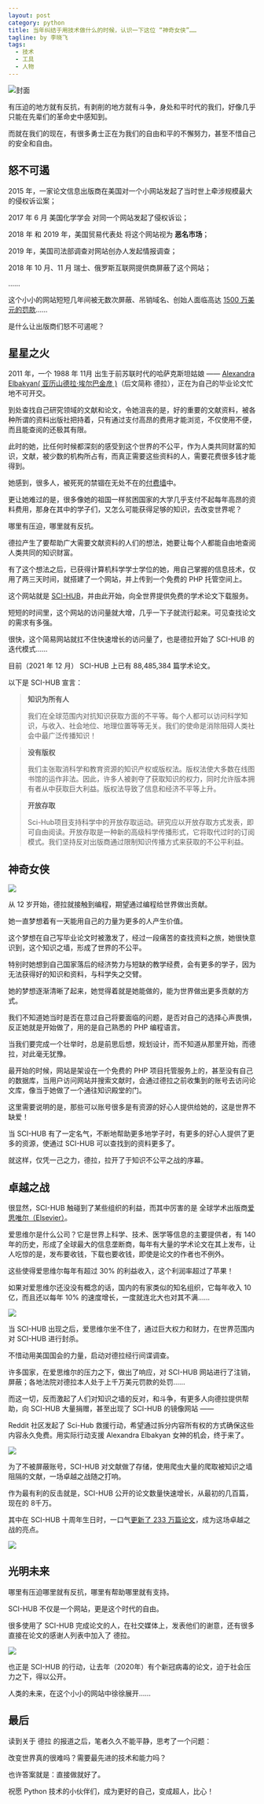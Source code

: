 ```yaml
---
layout: post
category: python
title: 当年纠结于用技术做什么的时候，认识一下这位 “神奇女侠”……
tagline: by 李晓飞
tags:
  - 技术
  - 工具
  - 人物
---
```

![封面](http://www.justdopython.com/assets/images/2021/12/superwomen/00.png)

有压迫的地方就有反抗，有剥削的地方就有斗争，身处和平时代的我们，好像几乎只能在先辈们的革命史中感知到。

而就在我们的现在，有很多勇士正在为我们的自由和平的不懈努力，甚至不惜自己的安全和自由。

<!--more-->

## 怒不可遏

2015 年，一家论文信息出版商在美国对一个小网站发起了当时世上牵涉规模最大的侵权诉讼案；

2017 年 6 月 美国化学学会 对同一个网站发起了侵权诉讼；

2018 年 和 2019 年，美国贸易代表处 将这个网站视为 **恶名市场**；

2019 年，美国司法部调查对网站创办人发起情报调查；

2018 年 10 月、11 月 瑞士、俄罗斯互联网提供商屏蔽了这个网站；

……

这个小小的网站短短几年间被无数次屏蔽、吊销域名、创始人面临高达 [1500 万美元的罚款](http://www.nature.com/news/us-court-grants-elsevier-millions-in-damages-from-sci-hub-1.22196 '1500 万美元罚款')……

是什么让出版商们怒不可遏呢？

## 星星之火

2011 年，一个 1988 年 11月 出生于前苏联时代的哈萨克斯坦姑娘 —— [Alexandra Elbakyan( 亚历山德拉·埃尔巴金彦 )](https://en.wikipedia.org/wiki/Alexandra_Elbakyan '亚历山德拉·埃尔巴金彦')（后文简称 德拉），正在为自己的毕业论文忙地不可开交。

到处查找自己研究领域的文献和论文，令她沮丧的是，好的重要的文献资料，被各种所谓的资料出版社把持着，只有通过支付高昂的费用才能浏览，不仅使用不便，而且能查阅的还极其有限。

此时的她，比任何时候都深刻的感受到这个世界的不公平，作为人类共同财富的知识，文献，被少数的机构所占有，而真正需要这些资料的人，需要花费很多钱才能得到。

她感到，很多人，被死死的禁锢在无处不在的[付费墙](https://www.ncbi.nlm.nih.gov/pmc/articles/PMC5832410 '付费墙')中。

更让她难过的是，很多像她的祖国一样贫困国家的大学几乎支付不起每年高昂的资料费用，那身在其中的学子们，又怎么可能获得足够的知识，去改变世界呢？

哪里有压迫，哪里就有反抗。

德拉产生了要帮助广大需要文献资料的人们的想法，她要让每个人都能自由地查阅人类共同的知识财富。

有了这个想法之后，已获得计算机科学学士学位的她，用自己掌握的信息技术，仅用了两三天时间，就搭建了一个网站，并上传到一个免费的 PHP 托管空间上。

这个网站就是 [SCI-HUB](https://sci-hub.se/ 'SCI-HUB')，并由此开始，向全世界提供免费的学术论文下载服务。

短短的时间里，这个网站的访问量就大增，几乎一下子就流行起来。可见查找论文的需求有多强。

很快，这个简易网站就扛不住快速增长的访问量了，也是德拉开始了 SCI-HUB 的迭代模式……

目前（2021 年 12 月） SCI-HUB 上已有 88,485,384 篇学术论文。

以下是 SCI-HUB 宣言：

> **知识为所有人**
>
> 我们在全球范围内对抗知识获取方面的不平等。每个人都可以访问科学知识，与收入、社会地位、地理位置等等无关。我们的使命是消除阻碍人类社会中最广泛传播知识！

> **没有版权**
>
> 我们主张取消科学和教育资源的知识产权或版权法。版权法使大多数在线图书馆的运作非法。因此，许多人被剥夺了获取知识的权力，同时允许版本拥有者从中获取巨大利益。版权法导致了信息和经济不平等上升。

> **开放存取**
>
> Sci-Hub项目支持科学中的开放存取运动。研究应以开放存取方式发表，即可自由阅读。开放存取是一种新的高级科学传播形式，它将取代过时的订阅模式。我们坚持反对出版商通过限制知识传播方式来获取的不公平利益。

## 神奇女侠

![ ](http://www.justdopython.com/assets/images/2021/12/superwomen/01.jpg)

从 12 岁开始，德拉就接触到编程，期望通过编程给世界做出贡献。

她一直梦想着有一天能用自己的力量为更多的人产生价值。

这个梦想在自己写毕业论文时被激发了，经过一段痛苦的查找资料之旅，她很快意识到，这个知识之墙，形成了世界的不公平。

特别时她想到自己国家落后的经济势力与短缺的教学经费，会有更多的学子，因为无法获得好的知识和资料，与科学失之交臂。

她的梦想逐渐清晰了起来，她觉得着就是她能做的，能为世界做出更多贡献的方式。

我们不知道她当时是否在意过自己将要面临的问题，是否对自己的选择心声畏惧，反正她就是开始做了，用的是自己熟悉的 PHP 编程语言。

当我们要完成一个壮举时，总是前思后想，规划设计，而不知道从那里开始，而德拉，对此毫无犹豫。

最开始的时候，网站是架设在一个免费的 PHP 项目托管服务上的，甚至没有自己的数据库，当用户访问网站并搜索文献时，会通过德拉之前收集到的账号去访问论文库，像当于她做了一个通往知识殿堂的门。

这里需要说明的是，那些可以账号很多是有资源的好心人提供给她的，这是世界不缺爱！

当 SCI-HUB 有了一定名气，不断地帮助更多地学子时，有更多的好心人提供了更多的资源，使通过 SCI-HUB 可以查找到的资料更多了。

就这样，仅凭一己之力，德拉，拉开了于知识不公平之战的序幕。

## 卓越之战

很显然，SCI-HUB 触碰到了某些组织的利益，而其中厉害的是 全球学术出版商[爱思唯尔（Elsevier）](https://zh.wikipedia.org/wiki/%E6%84%9B%E6%80%9D%E5%94%AF%E7%88%BE)。

爱思维尔是什么公司？它是世界上科学、技术、医学等信息的主要提供者，有 140 年的历史，形成了全球最大的信息垄断商，每年有大量的学术论文在其上发布，让人吃惊的是，发布要收钱，下载也要收钱，即使是论文的作者也不例外。

这些使得爱思维尔每年有超过 30% 的利益收入，这个利润率超过了苹果！

如果对爱思维尔还没没有概念的话，国内的有家类似的知名组织，它每年收入 10 亿，而且还以每年 10% 的速度增长，一度就连北大也对其不满……

![ ](http://www.justdopython.com/assets/images/2021/12/superwomen/02.jpg)

当 SCI-HUB 出现之后，爱思维尔坐不住了，通过巨大权力和财力，在世界范围内对 SCI-HUB 进行封杀。

不惜动用美国国会的力量，启动对德拉经行间谍调查。

许多国家，在爱思维尔的压力之下，做出了响应，对 SCI-HUB 网站进行了注销，屏蔽；各地法院对德拉本人处于上千万美元罚款的处罚……

而这一切，反而激起了人们对知识之墙的反对，和斗争，有更多人向德拉提供帮助，向 SCI-HUB 大量捐赠，甚至出现了 SCI-HUB 的镜像网站 ——

Reddit 社区发起了 Sci-Hub 救援行动，希望通过拆分内容所有权的方式确保这些内容永久免费。用实际行动支援 Alexandra Elbakyan 女神的机会，终于来了。

![ ](http://www.justdopython.com/assets/images/2021/12/superwomen/03.png)

为了不被屏蔽账号，SCI-HUB 对文献做了存储，使用爬虫大量的爬取被知识之墙阻隔的文献，一场卓越之战随之打响。

作为最有利的反击就是，SCI-HUB 公开的论文数量快速增长，从最初的几百篇，现在的 8千万。

其中在 SCI-HUB 十周年生日时，一口气[更新了 233 万篇论文](https://news.sciencenet.cn/htmlnews/2021/9/464821.shtm '233 万篇论文')，成为这场卓越之战的亮点。

![ ](http://www.justdopython.com/assets/images/2021/12/superwomen/04.jpg)

## 光明未来

哪里有压迫哪里就有反抗，哪里有帮助哪里就有支持。

SCI-HUB 不仅是一个网站，更是这个时代的自由。

很多使用了 SCI-HUB 完成论文的人，在社交媒体上，发表他们的谢意，还有很多直接在论文的感谢人列表中加入了 德拉。

![ ](http://www.justdopython.com/assets/images/2021/12/superwomen/05.jpg)

也正是 SCI-HUB 的行动，让去年（2020年）有个新冠病毒的论文，迫于社会压力之下，得以公开。

人类的未来，在这个小小的网站中徐徐展开……

## 最后

读到关于 德拉 的报道之后，笔者久久不能平静，思考了一个问题：

改变世界真的很难吗？需要最先进的技术和能力吗？

也许答案就是：直接做就好了。

祝愿 Python 技术的小伙伴们，成为更好的自己，变成超人，比心！
